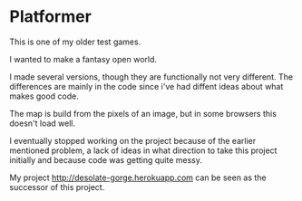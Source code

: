 
# Platformer

This is one of my older test games.

I wanted to make a fantasy open world.

I made several versions, though they are functionally not very different.
The differences are mainly in the code since i've had diffent ideas about what makes good code.

The map is build from the pixels of an image, but in some browsers this doesn't load well.

I eventually stopped working on the project because of the earlier mentioned problem, a lack of ideas in what direction to take this project initially and because code was getting quite messy.

My project http://desolate-gorge.herokuapp.com can be seen as the successor of this project.
